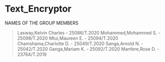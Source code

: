 # Text_Encryptor
NAMES OF THE GROUP MEMBERS
>Lasway,Kelvin Charles - 25086/T.2020
>Mohammed,Mohammed S. - 25098/T.2020
> Mtui,Maureen E. - 25094/T.2020
>Chamshama,Charlotte D. - 25049/T.2020
>Sanga,Arnold N. - 25042/T.2020
>Ganga,Mariam K. - 25092/T.2020
>Manfere,Rose D. - 23764/T.2019
